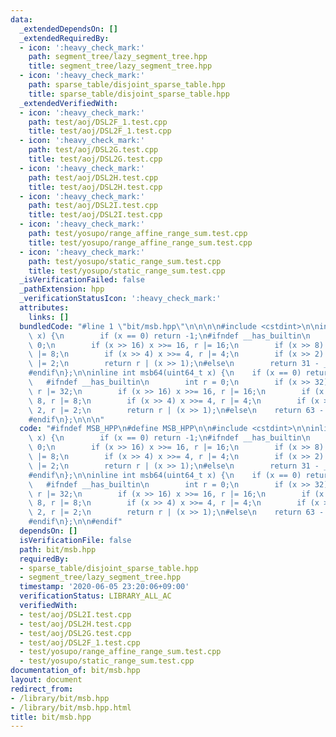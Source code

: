 ```yaml
---
data:
  _extendedDependsOn: []
  _extendedRequiredBy:
  - icon: ':heavy_check_mark:'
    path: segment_tree/lazy_segment_tree.hpp
    title: segment_tree/lazy_segment_tree.hpp
  - icon: ':heavy_check_mark:'
    path: sparse_table/disjoint_sparse_table.hpp
    title: sparse_table/disjoint_sparse_table.hpp
  _extendedVerifiedWith:
  - icon: ':heavy_check_mark:'
    path: test/aoj/DSL2F_1.test.cpp
    title: test/aoj/DSL2F_1.test.cpp
  - icon: ':heavy_check_mark:'
    path: test/aoj/DSL2G.test.cpp
    title: test/aoj/DSL2G.test.cpp
  - icon: ':heavy_check_mark:'
    path: test/aoj/DSL2H.test.cpp
    title: test/aoj/DSL2H.test.cpp
  - icon: ':heavy_check_mark:'
    path: test/aoj/DSL2I.test.cpp
    title: test/aoj/DSL2I.test.cpp
  - icon: ':heavy_check_mark:'
    path: test/yosupo/range_affine_range_sum.test.cpp
    title: test/yosupo/range_affine_range_sum.test.cpp
  - icon: ':heavy_check_mark:'
    path: test/yosupo/static_range_sum.test.cpp
    title: test/yosupo/static_range_sum.test.cpp
  _isVerificationFailed: false
  _pathExtension: hpp
  _verificationStatusIcon: ':heavy_check_mark:'
  attributes:
    links: []
  bundledCode: "#line 1 \"bit/msb.hpp\"\n\n\n\n#include <cstdint>\n\ninline int msb32(uint32_t\
    \ x) {\n        if (x == 0) return -1;\n#ifndef __has_builtin\n        int r =\
    \ 0;\n        if (x >> 16) x >>= 16, r |= 16;\n        if (x >> 8) x >>= 8, r\
    \ |= 8;\n        if (x >> 4) x >>= 4, r |= 4;\n        if (x >> 2) x >>= 2, r\
    \ |= 2;\n        return r | (x >> 1);\n#else\n        return 31 - __builtin_clz(x);\n\
    #endif\n};\n\ninline int msb64(uint64_t x) {\n    if (x == 0) return -1;\n\n \
    \   #ifndef __has_builtin\n        int r = 0;\n        if (x >> 32) x >>= 32,\
    \ r |= 32;\n        if (x >> 16) x >>= 16, r |= 16;\n        if (x >> 8) x >>=\
    \ 8, r |= 8;\n        if (x >> 4) x >>= 4, r |= 4;\n        if (x >> 2) x >>=\
    \ 2, r |= 2;\n        return r | (x >> 1);\n#else\n    return 63 - __builtin_clzll(x);\n\
    #endif\n};\n\n\n"
  code: "#ifndef MSB_HPP\n#define MSB_HPP\n\n#include <cstdint>\n\ninline int msb32(uint32_t\
    \ x) {\n        if (x == 0) return -1;\n#ifndef __has_builtin\n        int r =\
    \ 0;\n        if (x >> 16) x >>= 16, r |= 16;\n        if (x >> 8) x >>= 8, r\
    \ |= 8;\n        if (x >> 4) x >>= 4, r |= 4;\n        if (x >> 2) x >>= 2, r\
    \ |= 2;\n        return r | (x >> 1);\n#else\n        return 31 - __builtin_clz(x);\n\
    #endif\n};\n\ninline int msb64(uint64_t x) {\n    if (x == 0) return -1;\n\n \
    \   #ifndef __has_builtin\n        int r = 0;\n        if (x >> 32) x >>= 32,\
    \ r |= 32;\n        if (x >> 16) x >>= 16, r |= 16;\n        if (x >> 8) x >>=\
    \ 8, r |= 8;\n        if (x >> 4) x >>= 4, r |= 4;\n        if (x >> 2) x >>=\
    \ 2, r |= 2;\n        return r | (x >> 1);\n#else\n    return 63 - __builtin_clzll(x);\n\
    #endif\n};\n\n#endif"
  dependsOn: []
  isVerificationFile: false
  path: bit/msb.hpp
  requiredBy:
  - sparse_table/disjoint_sparse_table.hpp
  - segment_tree/lazy_segment_tree.hpp
  timestamp: '2020-06-05 23:20:06+09:00'
  verificationStatus: LIBRARY_ALL_AC
  verifiedWith:
  - test/aoj/DSL2I.test.cpp
  - test/aoj/DSL2H.test.cpp
  - test/aoj/DSL2G.test.cpp
  - test/aoj/DSL2F_1.test.cpp
  - test/yosupo/range_affine_range_sum.test.cpp
  - test/yosupo/static_range_sum.test.cpp
documentation_of: bit/msb.hpp
layout: document
redirect_from:
- /library/bit/msb.hpp
- /library/bit/msb.hpp.html
title: bit/msb.hpp
---
```

